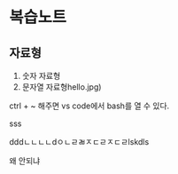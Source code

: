 # 복습노트

## 자료형
1. 숫자 자료형
2. 문자열 자료형hello.jpg)


ctrl + ~ 해주면 vs code에서 bash를 열 수 있다.

sss

dddㄴㄴㄴㄴdㅇㄴㄹㄼㅈㄷㄹㅈㄷㄹlskdls

왜 안되냐